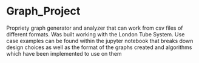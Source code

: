 # Graph_Project
Propriety graph generator and analyzer that can work from csv files of different formats. Was built working with the London Tube System. Use case examples can be found within the jupyter notebook that breaks down design choices as well as the format of the graphs created and algorithms which have been implemented to use on them
